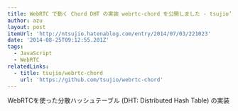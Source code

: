 ```yaml
---
title: WebRTC で動く Chord DHT の実装 webrtc-chord を公開しました - tsujio’s blog
author: azu
layout: post
itemUrl: 'http://ntsujio.hatenablog.com/entry/2014/07/03/221023'
date: '2014-08-25T09:12:55.201Z'
tags:
  - JavaScript
  - WebRTC
relatedLinks:
  - title: tsujio/webrtc-chord
    url: 'https://github.com/tsujio/webrtc-chord'
---
```

WebRTCを使った分散ハッシュテーブル (DHT: Distributed Hash Table) の実装
